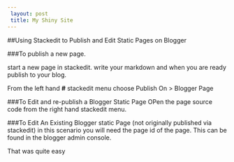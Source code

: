 ```yaml
---
 layout: post
 title: My Shiny Site
---
```


##Using Stackedit to Publish and Edit Static Pages on Blogger

###To publish a new page.

start a new page in stackedit. write your markdown and when you are ready publish to your blog.

From the left hand **#** stackedit menu choose
Publish On > Blogger Page

###To Edit and re-publish a Blogger Static Page
OPen the page source code from the right hand stackedit menu.

###To Edit An Existing Blogger static Page (not originally published via stackedit)
in this scenario you will need the page id of the page. This can be found in the blogger admin console.

That was quite easy

